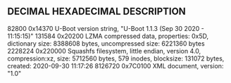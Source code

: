 
DECIMAL       HEXADECIMAL     DESCRIPTION
--------------------------------------------------------------------------------
82800         0x14370         U-Boot version string, "U-Boot 1.1.3 (Sep 30 2020 - 11:15:15)"
131584        0x20200         LZMA compressed data, properties: 0x5D, dictionary size: 8388608 bytes, uncompressed size: 6221360 bytes
2228224       0x220000        Squashfs filesystem, little endian, version 4.0, compression:xz, size: 5712560 bytes, 579 inodes, blocksize: 131072 bytes, created: 2020-09-30 11:17:26
8126720       0x7C0100        XML document, version: "1.0"

